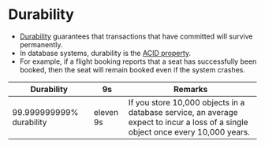 
# Durability
- [Durability](https://en.wikipedia.org/wiki/Durability) guarantees that transactions that have committed will survive permanently.
- In database systems, durability is the [ACID property](ACIDPropertyTransaction.md).
- For example, if a flight booking reports that a seat has successfully been booked, then the seat will remain booked even if the system crashes.

| Durability               | 9s        | Remarks                                                                                                                          |
|--------------------------|-----------|----------------------------------------------------------------------------------------------------------------------------------|
| 99.999999999% durability | eleven 9s | If you store 10,000 objects in a database service, an average expect to incur a loss of a single object once every 10,000 years. |